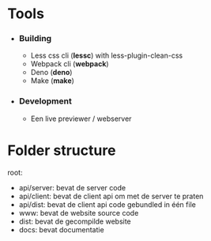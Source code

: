 # Tools
- ### **Building**
    - Less css cli (**lessc**) with less-plugin-clean-css
    - Webpack cli (**webpack**)
    - Deno (**deno**)
    - Make (**make**)
- ### **Development**
    - Een live previewer / webserver



# Folder structure
root:
- api/server: bevat de server code
- api/client: bevat de client api om met de server te praten
- api/dist: bevat de client api code gebundled in één file
- www: bevat de website source code
- dist: bevat de gecompilde website
- docs: bevat documentatie



